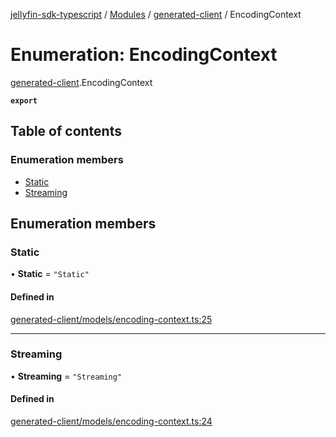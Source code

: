 [jellyfin-sdk-typescript](../README.md) / [Modules](../modules.md) / [generated-client](../modules/generated_client.md) / EncodingContext

# Enumeration: EncodingContext

[generated-client](../modules/generated_client.md).EncodingContext

**`export`**

## Table of contents

### Enumeration members

- [Static](generated_client.EncodingContext.md#static)
- [Streaming](generated_client.EncodingContext.md#streaming)

## Enumeration members

### Static

• **Static** = `"Static"`

#### Defined in

[generated-client/models/encoding-context.ts:25](https://github.com/thornbill/jellyfin-sdk-typescript/blob/c0c5b18/src/generated-client/models/encoding-context.ts#L25)

___

### Streaming

• **Streaming** = `"Streaming"`

#### Defined in

[generated-client/models/encoding-context.ts:24](https://github.com/thornbill/jellyfin-sdk-typescript/blob/c0c5b18/src/generated-client/models/encoding-context.ts#L24)
